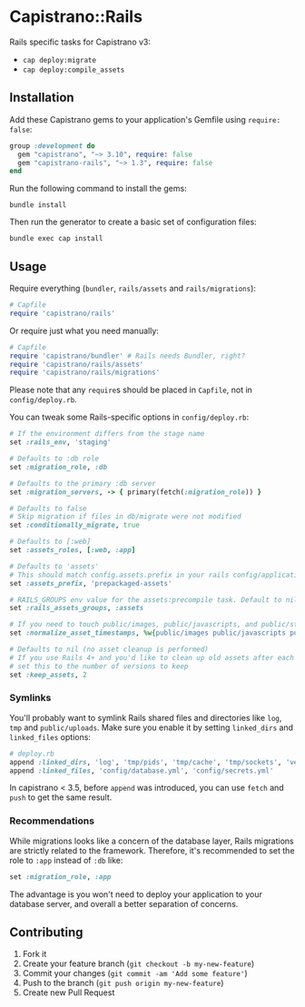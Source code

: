 # Capistrano::Rails

Rails specific tasks for Capistrano v3:

  - `cap deploy:migrate`
  - `cap deploy:compile_assets`

## Installation

Add these Capistrano gems to your application's Gemfile using `require: false`:

```ruby
group :development do
  gem "capistrano", "~> 3.10", require: false
  gem "capistrano-rails", "~> 1.3", require: false
end
```

Run the following command to install the gems:

```
bundle install
```

Then run the generator to create a basic set of configuration files:

```
bundle exec cap install
```

## Usage

Require everything (`bundler`, `rails/assets` and `rails/migrations`):

```ruby
# Capfile
require 'capistrano/rails'
```

Or require just what you need manually:

```ruby
# Capfile
require 'capistrano/bundler' # Rails needs Bundler, right?
require 'capistrano/rails/assets'
require 'capistrano/rails/migrations'
```

Please note that any `require`s should be placed in `Capfile`, not in `config/deploy.rb`.

You can tweak some Rails-specific options in `config/deploy.rb`:

```ruby
# If the environment differs from the stage name
set :rails_env, 'staging'

# Defaults to :db role
set :migration_role, :db

# Defaults to the primary :db server
set :migration_servers, -> { primary(fetch(:migration_role)) }

# Defaults to false
# Skip migration if files in db/migrate were not modified
set :conditionally_migrate, true

# Defaults to [:web]
set :assets_roles, [:web, :app]

# Defaults to 'assets'
# This should match config.assets.prefix in your rails config/application.rb
set :assets_prefix, 'prepackaged-assets'

# RAILS_GROUPS env value for the assets:precompile task. Default to nil.
set :rails_assets_groups, :assets

# If you need to touch public/images, public/javascripts, and public/stylesheets on each deploy
set :normalize_asset_timestamps, %w{public/images public/javascripts public/stylesheets}

# Defaults to nil (no asset cleanup is performed)
# If you use Rails 4+ and you'd like to clean up old assets after each deploy,
# set this to the number of versions to keep
set :keep_assets, 2
```

### Symlinks

You'll probably want to symlink Rails shared files and directories like `log`, `tmp` and `public/uploads`.
Make sure you enable it by setting `linked_dirs` and `linked_files` options:

```ruby
# deploy.rb
append :linked_dirs, 'log', 'tmp/pids', 'tmp/cache', 'tmp/sockets', 'vendor/bundle', '.bundle', 'public/system', 'public/uploads'
append :linked_files, 'config/database.yml', 'config/secrets.yml'
```

In capistrano < 3.5, before `append` was introduced, you can use `fetch` and `push` to get the same result.

### Recommendations

While migrations looks like a concern of the database layer, Rails migrations
are strictly related to the framework. Therefore, it's recommended to set the
role to `:app` instead of `:db` like:

```ruby
set :migration_role, :app
```

The advantage is you won't need to deploy your application to your database
server, and overall a better separation of concerns.

## Contributing

1. Fork it
2. Create your feature branch (`git checkout -b my-new-feature`)
3. Commit your changes (`git commit -am 'Add some feature'`)
4. Push to the branch (`git push origin my-new-feature`)
5. Create new Pull Request
